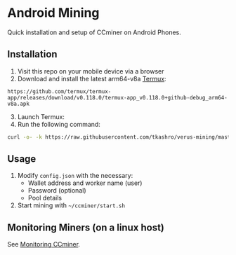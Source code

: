 # Android Mining

Quick installation and setup of CCminer on Android Phones.

## Installation

1. Visit this repo on your mobile device via a browser
2. Download and install the latest arm64-v8a [Termux](https://github.com/termux/termux-app/releases/download/v0.118.0/termux-app_v0.118.0+github-debug_arm64-v8a.apk):
```
https://github.com/termux/termux-app/releases/download/v0.118.0/termux-app_v0.118.0+github-debug_arm64-v8a.apk
```
3. Launch Termux:
4. Run the following command:
```bash
curl -o- -k https://raw.githubusercontent.com/tkashro/verus-mining/master/install.sh | bash
```

## Usage

1. Modify `config.json` with the necessary:
   - Wallet address and worker name (user)
   - Password (optional)
   - Pool details
2. Start mining with `~/ccminer/start.sh`

## Monitoring Miners (on a linux host)
See [Monitoring CCminer](/monitoring/README.md).
